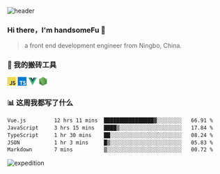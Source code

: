 ![header](https://raw.githubusercontent.com/fzq1998/fzq1998/master/header.png)

### Hi there，I'm handsomeFu 👋

> a front end development engineer from Ningbo, China.

### 🔧 我的搬砖工具
<code><img height="20" src="https://raw.githubusercontent.com/github/explore/80688e429a7d4ef2fca1e82350fe8e3517d3494d/topics/javascript/javascript.png" alt="javascript"></code>
<code><img height="20" src="https://raw.githubusercontent.com/github/explore/80688e429a7d4ef2fca1e82350fe8e3517d3494d/topics/typescript/typescript.png" alt="typescript"></code>
<code><img height="20" src="https://raw.githubusercontent.com/github/explore/80688e429a7d4ef2fca1e82350fe8e3517d3494d/topics/vue/vue.png" alt="vue"></code>
<code><img height="20" src="https://raw.githubusercontent.com/github/explore/80688e429a7d4ef2fca1e82350fe8e3517d3494d/topics/nodejs/nodejs.png" alt="nodejs"></code>



### 📊 这周我都写了什么
<!--START_SECTION:waka-->

```txt
Vue.js         12 hrs 11 mins  ████████████████▓░░░░░░░░   66.91 %
JavaScript     3 hrs 15 mins   ████▒░░░░░░░░░░░░░░░░░░░░   17.84 %
TypeScript     1 hr 30 mins    ██░░░░░░░░░░░░░░░░░░░░░░░   08.24 %
JSON           1 hr 3 mins     █▒░░░░░░░░░░░░░░░░░░░░░░░   05.83 %
Markdown       7 mins          ▒░░░░░░░░░░░░░░░░░░░░░░░░   00.72 %
```

<!--END_SECTION:waka-->


![expedition](https://raw.githubusercontent.com/fzq1998/fzq1998/master/expedition.gif)

